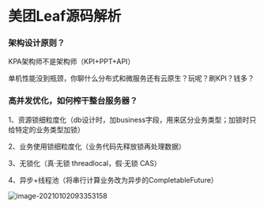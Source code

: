 # 美团Leaf源码解析

### 架构设计原则？

KPA架构师不是架构师（KPI+PPT+API）

单机性能没到瓶颈，你聊什么分布式和微服务还有云原生？玩呢？刷KPI？钱多？

### 高并发优化，如何榨干整台服务器？

1、资源锁细粒度化（db设计时，加business字段，用来区分业务类型；加锁时只给特定的业务类型加锁）

2、业务使用锁细粒度化（业务代码先释放锁再处理数据）

3、无锁化（真·无锁 threadlocal，假·无锁 CAS）

4、异步+线程池（将串行计算业务改为异步的CompletableFuture）

![image-20210102093353158](../../images/image-20210102093353158.png)
